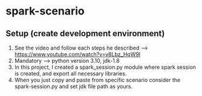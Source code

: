 # spark-scenario
## Setup (create development environment)
1. See the video and follow each steps he described --> https://www.youtube.com/watch?v=v8Lbz_HqW9I
2. Mandatory --> python version 3.10, jdk-1.8
3. In this project, I created a spark_session.py module where spark session is created, 
and export all necessary libraries.
4. When you just copy and paste from specific scenario consider the spark-session.py and set jdk file path as yours.

